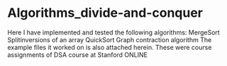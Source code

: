 # Algorithms_divide-and-conquer
Here I have implemented and tested the following algorithms:
MergeSort
Splitinversions of an array
QuickSort
Graph contraction algorithm
The example files it worked on is also attached herein.
These were course assignments of DSA course at Stanford ONLINE
